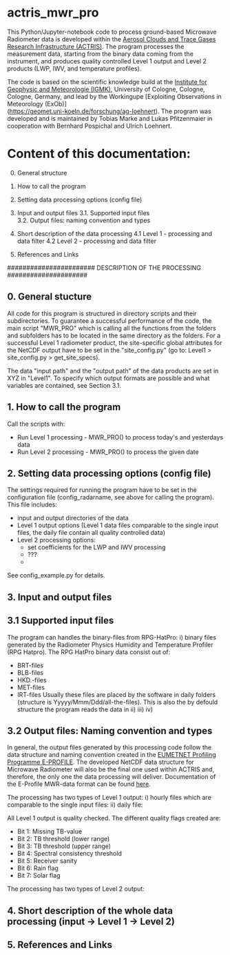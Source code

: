# actris_mwr_pro

This Python/Jupyter-notebook code to process ground-based Microwave Radiometer 
data is developed within the [Aerosol Clouds and Trace Gases Research 
Infrastructure (ACTRIS)](https://actris.eu/).
The program processes the measurement data, starting from the binary data 
coming from the instrument, and produces quality controlled Level 1 output
and Level 2 products (LWP, IWV, and temperature profiles). 

The code is based on the scientific knowledge build at the [Institute for 
Geophysic and Meteorologie (IGMK)](https://actris.eu/), University of Cologne, Cologne, 
Cologne, Germany, and lead by the Workingupe [Exploiting Observations in Meteorology (ExOb)]  
(https://geomet.uni-koeln.de/forschung/ag-loehnert). The program was developed and 
is maintained by Tobias Marke and Lukas Pfitzenmaier in cooperation with 
Bernhard Pospichal and Ulrich Loehnert. 


# Content of this documentation: ##

0. General structure

1. How to call the program

2. Setting data processing options (config file)

3. Input and output files
    3.1. Supported input files    
    3.2. Output files: naming convention and types
    
4. Short description of the data processing
    4.1 Level 1 - processing and data filter
    4.2 Level 2 - processing and data filter
    
 5. References and Links


####################### DESCRIPTION OF THE PROCESSING #####################


## 0. General stucture #

All code for this program is structured in directory scripts and their subdirectories. To guarantee a successful performance of the code,  the main script "MWR_PRO" which is calling all the functions from the folders and subfolders has to be located in the same directory as the folders. 
For a successful Level 1 radiometer product, the site-specific global attributes for the NetCDF output have to be set in the "site_config.py" (go to: Level1 > site_config.py > get_site_specs).

The data "input path"  and the "output path" of the data products are set in XYZ in "Level1".
To specify which output formats are possible and what variables are contained, see Section 3.1.  


## 1. How to call the program #

Call the scripts with:
- Run Level 1 processing - MWR_PRO()
    to process today's and yesterdays data
- Run Level 2 processing - MWR_PRO()
    to process the given date


## 2. Setting data processing options (config file) #

The settings required for running the program have to be set in the 
configuration file (config_radarname, see above for calling the program). 
This file includes:
- input and output directories of the data
- Level 1 output options (Level 1 data files comparable to the single 
  input files, the daily file contain all quality controlled data)
- Level 2 processing options:
  - set coefficients for the LWP and IWV processing 
  - ???
  - 
See config_example.py for details.


## 3. Input and output files #

## 3.1 Supported input files ##

The program can handles the binary-files from RPG-HatPro:
i) binary files generated by the Radiometer Physics Humidity and Temperature Profiler (RPG Hatpro). The RPG HatPro binary data consist out of:
- BRT-files
- BLB-files
- HKD.-files
- MET-files
- IRT-files
Usually these files are placed by the software in daily folders (structure is Yyyyy/Mmm/Ddd/all-the-files). This is also the by defould structure the program reads the data in
ii) 
iii) 
iv)

## 3.2 Output files: Naming convention and types ##

In general, the output files generated by this processing code follow the data structure and naming convention created in the [EUMETNET Profiling Programme E-PROFILE](https://www.eumetnet.eu/). The developed NetCDF data structure for Microwave Radiometer will also be the final one used within ACTRIS and, therefore, the only one the data processing will deliver. Documentation of the E-Profile MWR-data format can be found [here](https://www.eumetnet.eu/activities/observations-programme/documents/).

The processing has two types of Level 1 output: 
i) hourly files which are comparable to the single input files:
ii) daily file: 
    
All Level 1 output is quality checked. The different quality flags created are:
- Bit 1: Missing TB-value
- Bit 2: TB threshold (lower range)	 
- Bit 3: TB threshold (upper range) 
- Bit 4: Spectral consistency threshold
- Bit 5: Receiver sanity
- Bit 6: Rain flag 
- Bit 7: Solar flag 

The processing has two types of Level 2 output: 

## 4. Short description of the whole data processing (input -> Level 1 -> Level 2) ##



## 5. References and Links ##


